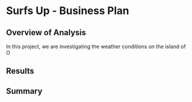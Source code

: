 # Surfs Up - Business Plan

## Overview of Analysis

In this project, we are investigating the weather conditions on the island of O

## Results

## Summary
